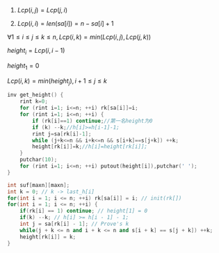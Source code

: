 1. $Lcp(i, j) = Lcp(j, i)$

2. $Lcp(i, i) = len(sa[i]) = n - sa[i] + 1$

$\forall 1 \le i \le j \le k \le n, Lcp(i, k) = min(Lcp(i, j), Lcp(j, k))$

$height_i = Lcp(i, i - 1)$

$height_1 = 0$

$Lcp(i, k) = min(height_j), i + 1 \le j \le k$

```cpp
inv get_height() {
	rint k=0;
	for (rint i=1; i<=n; ++i) rk[sa[i]]=i;
	for (rint i=1; i<=n; ++i) {
		if (rk[i]==1) continue;//第一名height为0
		if (k) --k;//h[i]>=h[i-1]-1;
		rint j=sa[rk[i]-1];
		while (j+k<=n && i+k<=n && s[i+k]==s[j+k]) ++k;
		height[rk[i]]=k;//h[i]=height[rk[i]];
	}
	putchar(10);
	for (rint i=1; i<=n; ++i) putout(height[i]),putchar(' ');
}
```











```cpp
int suf[maxn][maxn];
int k = 0; // k -> last_h[i]
for(int i = 1; i <= n; ++i) rk[sa[i]] = i; // init(rk[])
for(int i = 1; i <= n; ++i) {
    if(rk[i] == 1) continue; // height[1] = 0
	if(k) --k; // h[i] >= h[i - 1] - 1;
    int j = sa[rk[i] - 1]; // Prove's k
    while(j + k <= n and i + k <= n and s[i + k] == s[j + k]) ++k;
    height[rk[i]] = k;
}
```



